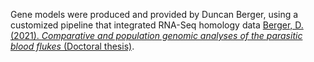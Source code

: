 Gene models were produced and provided by Duncan Berger, using a customized pipeline that integrated RNA-Seq homology data [Berger, D. (2021). *Comparative and population genomic analyses of the parasitic blood flukes* (Doctoral thesis)](https://doi.org/10.17863/CAM.86667).
